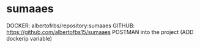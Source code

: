 # sumaaes

DOCKER: albertofrbs/repository:sumaaes
GITHUB: https://github.com/albertofbs15/sumaaes
POSTMAN into the project (ADD dockerip variable)
